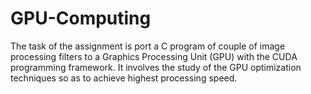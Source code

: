 # GPU-Computing
The task of the assignment is port a C program of couple of image processing filters to a Graphics Processing Unit (GPU) with the CUDA programming framework. It involves the study of the GPU optimization techniques so as to achieve highest processing speed.
